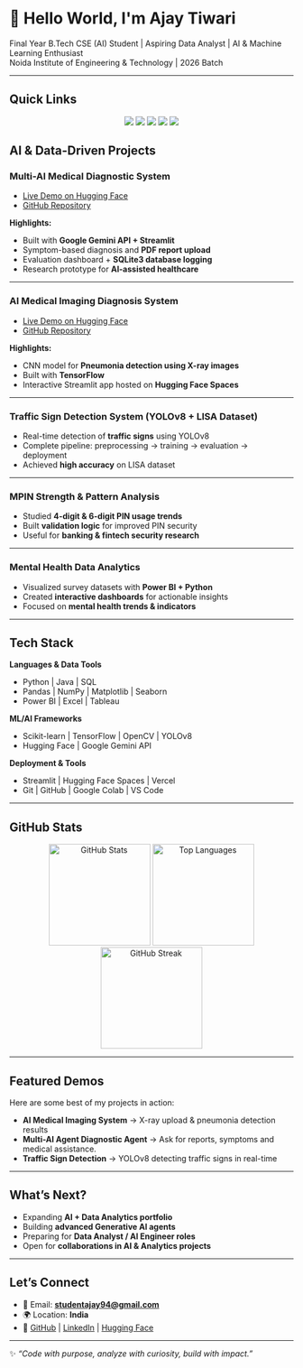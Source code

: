 # 👋 Hello World, I'm Ajay Tiwari  

Final Year B.Tech CSE (AI) Student | Aspiring Data Analyst | AI & Machine Learning Enthusiast  
Noida Institute of Engineering & Technology | 2026 Batch

---

## Quick Links  

<p align="center">
  <a href="https://ajaytiwari94.github.io"><img src="https://img.shields.io/badge/🌐-Portfolio-blue"></a>
  <a href="https://ajay-tiwari94-portfolio.vercel.app"><img src="https://img.shields.io/badge/Vercel-Portfolio-black"></a>
  <a href="https://github.com/AjayTiwari94"><img src="https://img.shields.io/badge/GitHub-AjayTiwari94-lightgrey?logo=github"></a>
  <a href="https://huggingface.co/AjayTiwari94"><img src="https://img.shields.io/badge/HuggingFace-Spaces-yellow?logo=huggingface"></a>
  <a href="https://linkedin.com/in/ajay-tiwari94"><img src="https://img.shields.io/badge/LinkedIn-Connect-blue?logo=linkedin"></a>
</p>



## AI & Data-Driven Projects  

### Multi-AI Medical Diagnostic System
- [Live Demo on Hugging Face](https://huggingface.co/spaces/AjayTiwari94/Multi-AI-Agent-Medical-Diagnosis)  
- [GitHub Repository](https://github.com/AjayTiwari94/Multi-AI-Agent-Medical-Diagnosis)  

**Highlights:**  
- Built with **Google Gemini API + Streamlit**  
- Symptom-based diagnosis and **PDF report upload**  
- Evaluation dashboard + **SQLite3 database logging**  
- Research prototype for **AI-assisted healthcare**  

---

### AI Medical Imaging Diagnosis System  
- [Live Demo on Hugging Face](https://huggingface.co/spaces/AjayTiwari94/AI-Medical-Imaging-Diagnosis-System)  
- [GitHub Repository](https://github.com/AjayTiwari94/Medical-Imaging-Diagnosis)  

**Highlights:**  
- CNN model for **Pneumonia detection using X-ray images**  
- Built with **TensorFlow**  
- Interactive Streamlit app hosted on **Hugging Face Spaces**  

---

### Traffic Sign Detection System (YOLOv8 + LISA Dataset)  
- Real-time detection of **traffic signs** using YOLOv8  
- Complete pipeline: preprocessing → training → evaluation → deployment  
- Achieved **high accuracy** on LISA dataset  

---

### MPIN Strength & Pattern Analysis  
- Studied **4-digit & 6-digit PIN usage trends**  
- Built **validation logic** for improved PIN security  
- Useful for **banking & fintech security research**  

---

### Mental Health Data Analytics  
- Visualized survey datasets with **Power BI + Python**  
- Created **interactive dashboards** for actionable insights  
- Focused on **mental health trends & indicators**  

---

## Tech Stack  

**Languages & Data Tools**  
- Python | Java | SQL  
- Pandas | NumPy | Matplotlib | Seaborn  
- Power BI | Excel | Tableau  

**ML/AI Frameworks**  
- Scikit-learn | TensorFlow | OpenCV | YOLOv8  
- Hugging Face | Google Gemini API  

**Deployment & Tools**  
- Streamlit | Hugging Face Spaces | Vercel  
- Git | GitHub | Google Colab | VS Code  

---

## GitHub Stats  

<p align="center">
  <img src="https://github-readme-stats.vercel.app/api?username=AjayTiwari94&show_icons=true&theme=radical" alt="GitHub Stats" height="180"/>
  <img src="https://github-readme-stats.vercel.app/api/top-langs/?username=AjayTiwari94&layout=compact&theme=radical" alt="Top Languages" height="180"/>
  <img src="https://github-readme-streak-stats.herokuapp.com/?user=AjayTiwari94&theme=radical" alt="GitHub Streak" height="180"/>
</p>


---

## Featured Demos  

Here are some best of my projects in action:  

- **AI Medical Imaging System** → X-ray upload & pneumonia detection results  
- **Multi-AI Agent Diagnostic Agent** → Ask for reports, symptoms and medical assistance.
- **Traffic Sign Detection** → YOLOv8 detecting traffic signs in real-time  

---

## What’s Next?  

- Expanding **AI + Data Analytics portfolio**  
- Building **advanced Generative AI agents**  
- Preparing for **Data Analyst / AI Engineer roles**  
- Open for **collaborations in AI & Analytics projects**  

---

## Let’s Connect  

- 📧 Email: **studentajay94@gmail.com**  
- 🌍 Location: **India**  
- 🔗 [GitHub](https://github.com/AjayTiwari94) | [LinkedIn](https://linkedin.com/in/ajay-tiwari94) | [Hugging Face](https://huggingface.co/AjayTiwari94)  

---

✨ *“Code with purpose, analyze with curiosity, build with impact.”*  
